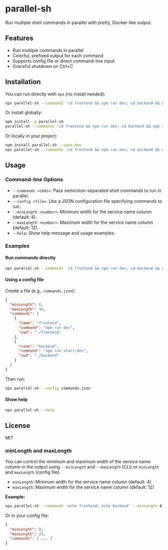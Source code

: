 # parallel-sh

Run multiple shell commands in parallel with pretty, Docker-like output.

## Features
- Run multiple commands in parallel
- Colorful, prefixed output for each command
- Supports config file or direct command-line input
- Graceful shutdown on Ctrl+C

## Installation

You can run directly with `npx` (no install needed):

```sh
npx parallel-sh --commands 'cd frontend && npm run dev; cd backend && npm run dev'
```

Or install globally:

```sh
npm install -g parallel-sh
parallel-sh --commands 'cd frontend && npm run dev; cd backend && npm run dev'
```

Or locally in your project:

```sh
npm install parallel-sh --save-dev
npx parallel-sh --commands 'cd frontend && npm run dev; cd backend && npm run dev'
```

## Usage

### Command-line Options

- `--commands <cmds>`: Pass semicolon-separated shell commands to run in parallel.
- `--config <file>`: Use a JSON configuration file specifying commands to run.
- `--minLength <number>`: Minimum width for the service name column (default: 4).
- `--maxLength <number>`: Maximum width for the service name column (default: 12).
- `--help`: Show help message and usage examples.

### Examples

#### Run commands directly

```sh
npx parallel-sh --commands 'cd frontend && npm run dev; cd backend && npm run start:dev'
```

#### Using a config file

Create a file (e.g., `commands.json`):

```json
{
  "minLength": 6,
  "maxLength": 16,
  "commands": [
    {
      "name": "frontend",
      "command": "npm run dev",
      "cwd": "./frontend"
    },
    {
      "name": "backend",
      "command": "npm run start:dev",
      "cwd": "./backend"
    }
  ]
}
```

Then run:

```sh
npx parallel-sh --config commands.json
```

#### Show help

```sh
npx parallel-sh --help
```

## License

MIT

### minLength and maxLength

You can control the minimum and maximum width of the service name column in the output using `--minLength` and `--maxLength` (CLI) or `minLength` and `maxLength` (config file).

- `minLength`: Minimum width for the service name column (default: 4)
- `maxLength`: Maximum width for the service name column (default: 12)

**Example:**

```sh
npx parallel-sh --commands 'echo frontend; echo backend' --minLength 8 --maxLength 20
```

Or in your config file:

```json
{
  "minLength": 8,
  "maxLength": 20,
  "commands": [ ... ]
}
```
